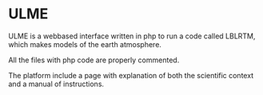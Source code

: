# ULME
ULME is a webbased interface written in php to run a code called LBLRTM, which makes models of the earth atmosphere.

All the files with php code are properly commented.

The platform include a page with explanation of both the scientific context and a manual of instructions.


